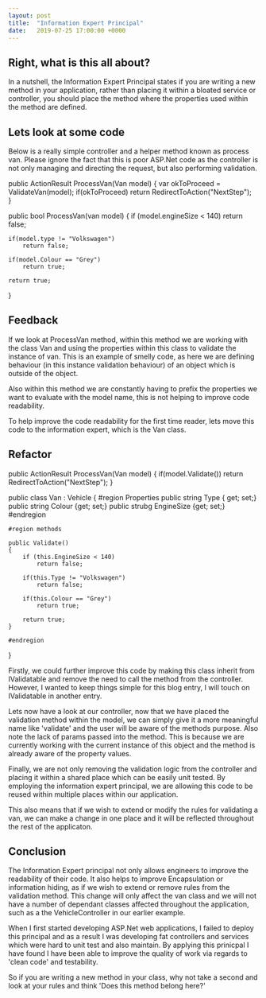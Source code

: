 ```yaml
---
layout: post
title:  "Information Expert Principal"
date:   2019-07-25 17:00:00 +0000
---
```

## Right, what is this all about?

In a nutshell, the Information Expert Principal states if you are writing a new method in your application, rather than placing it within a bloated service or controller, you should place the method where the properties used within the method are defined.

## Lets look at some code
Below is a really simple controller and a helper method known as process van.
Please ignore the fact that this is poor ASP.Net code as the controller is not only managing and directing the request, but also performing validation.

public ActionResult ProcessVan(Van model)
{
    var okToProceed = ValidateVan(model);
    if(okToProceed) return RedirectToAction("NextStep");    
}

public bool ProcessVan(van model)
{
    if (model.engineSize < 140)
        return false;
    
    if(model.type != "Volkswagen")
        return false;

    if(model.Colour == "Grey")
        return true;

    return true;
}

## Feedback

If we look at ProcessVan method, within this method we are working with the class Van and using the properties within this class to validate the instance of van. This is an example of smelly code, as here we are defining behaviour (in this instance validation behaviour) of an object which is outside of the object. 

Also within this method we are constantly having to prefix the properties we want to evaluate with the model name, this is not helping to improve code readability.

To help improve the code readability for the first time reader, lets move this code to the information expert, which is the Van class.

## Refactor

public ActionResult ProcessVan(Van model)
{
    if(model.Validate()) return RedirectToAction("NextStep");
}

public class Van : Vehicle
{
    #region Properties
    public string Type { get; set;}
    public string Colour {get; set;}
    public strubg EngineSize {get; set;}
    #endregion

    #region methods

    public Validate()
    {
        if (this.EngineSize < 140)
            return false;
    
        if(this.Type != "Volkswagen")
            return false;

        if(this.Colour == "Grey")
            return true;

        return true;
    }

    #endregion
}

Firstly, we could further improve this code by making this class inherit from IValidatable and remove the need to call the method from the controller. However, I wanted to keep things simple for this blog entry, I will touch on IValidatable in another entry.

Lets now have a look at our controller, now that we have placed the validation method within the model, we can simply give it a more meaningful name like 'validate' and the user will be aware of the methods purpose. Also note the lack of params passed into the method. This is because we are currently working with the current instance of this object and the method is already aware of the property values.

Finally, we are not only removing the validation logic from the controller and placing it within a shared place which can be easily unit tested. By employing the information expert principal, we are allowing this code to be reused within multiple places within our application. 

This also means that if we wish to extend or modify the rules for validating a van, we can make a change in one place and it will be reflected throughout the rest of the applicaton.

## Conclusion

The Information Expert principal not only allows engineers to improve the readability of their code. It also helps to improve Encapsulation or information hiding, as if we wish to extend or remove rules from the validation method. This change will only affect the van class and we will not have a number of dependant classes affected throughout the application, such as a the VehicleController in our earlier example.

When I first started developing ASP.Net web applications, I failed to deploy this principal and as a result I was developing fat controllers and services which were hard to unit test and also maintain. By applying this prinicpal I have found I have been able to improve the quality of work via regards to 'clean code' and testability.

So if you are writing a new method in your class, why not take a second and look at your rules and think 'Does this method belong here?'